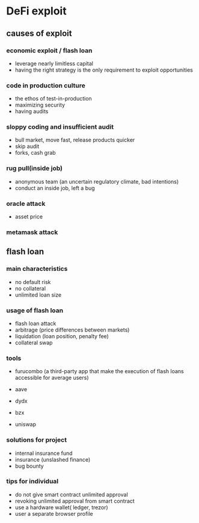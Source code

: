 # DeFi exploit

## causes of exploit

### economic exploit / flash loan
* leverage nearly limitless capital
* having the right strategy is the only requirement to exploit opportunities

### code in production culture
* the ethos of test-in-production
* maximizing security
* having audits

### sloppy coding and insufficient audit
* bull market, move fast, release products quicker
* skip audit
* forks, cash grab

### rug pull(inside job)
* anonymous team (an uncertain regulatory climate, bad intentions)
* conduct an inside job, left a bug

### oracle attack
* asset price

### metamask attack

## flash loan

### main characteristics
* no default risk
* no collateral
* unlimited loan size

### usage of flash loan
* flash loan attack
* arbitrage (price differences between markets)
* liquidation (loan position, penalty fee)
* collateral swap

### tools
* furucombo (a third-party app that make the execution of flash loans accessible for average users)

* aave
* dydx
* bzx
* uniswap

### solutions for project
* internal insurance fund
* insurance (unslashed finance)
* bug bounty

### tips for individual
* do not give smart contract unlimited approval
* revoking unlimited approval from smart contract
* use a hardware wallet( ledger, trezor)
* user a separate browser profile




